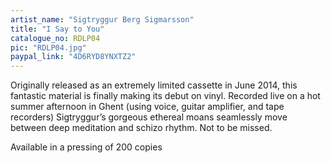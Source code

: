 ```yaml
---
artist_name: "Sigtryggur Berg Sigmarsson"
title: "I Say to You"
catalogue_no: RDLP04
pic: "RDLP04.jpg"
paypal_link: "4D6RYD8YNXTZ2"
---
```

Originally released as an extremely limited cassette in June 2014, this fantastic material is finally making its debut on vinyl. Recorded live on a hot summer afternoon in Ghent (using voice, guitar amplifier, and tape recorders) Sigtryggur’s gorgeous ethereal moans seamlessly move between deep meditation and schizo rhythm. Not to be missed.

Available in a pressing of 200 copies
